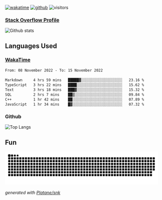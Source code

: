 [![wakatime](https://wakatime.com/badge/user/82c377cd-a54c-404c-b7df-177b313ca539.svg)](https://wakatime.com/@82c377cd-a54c-404c-b7df-177b313ca539)
[![github](https://img.shields.io/github/followers/xinthose?logo=github&style=plastic)](https://github.com/alanhamlett?tab=followers)
![visitors](https://visitor-badge.glitch.me/badge?page_id=xinthose&left_color=green&right_color=red)
### [Stack Overflow Profile](https://stackoverflow.com/users/4056146/xinthose)

![Github stats](https://github-readme-stats.vercel.app/api?username=xinthose&show_icons=true&theme=radical&count_private=true)

## Languages Used

### [WakaTime](https://wakatime.com/)
<!--START_SECTION:waka-->

```text
From: 08 November 2022 - To: 15 November 2022

Markdown     4 hrs 59 mins   █████▓░░░░░░░░░░░░░░░░░░░   23.16 %
TypeScript   3 hrs 22 mins   ████░░░░░░░░░░░░░░░░░░░░░   15.62 %
Text         3 hrs 18 mins   ███▓░░░░░░░░░░░░░░░░░░░░░   15.32 %
SQL          2 hrs 7 mins    ██▒░░░░░░░░░░░░░░░░░░░░░░   09.84 %
C++          1 hr 42 mins    ██░░░░░░░░░░░░░░░░░░░░░░░   07.89 %
JavaScript   1 hr 34 mins    █▓░░░░░░░░░░░░░░░░░░░░░░░   07.32 %
```

<!--END_SECTION:waka-->

### Github

![Top Langs](https://github-readme-stats.vercel.app/api/top-langs/?username=xinthose)

## Fun
![github contribution grid snake animation](https://raw.githubusercontent.com/xinthose/xinthose/output/github-contribution-grid-snake.svg)

_generated with [Platane/snk](https://github.com/Platane/snk)_
